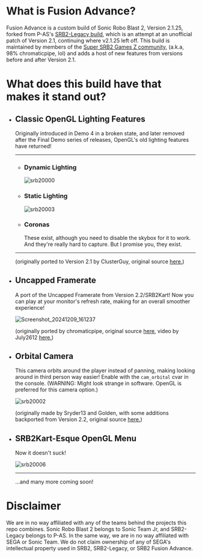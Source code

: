 # What is Fusion Advance?

Fusion Advance is a custom build of Sonic Robo Blast 2, Version 2.1.25, forked from P-AS's [SRB2-Legacy build](https://github.com/P-AS/srb2-legacy), which is an attempt at an unofficial patch of Version 2.1, continuing where v2.1.25 left off. 
This build is maintained by members of the [Super SRB2 Games Z community](https://supersrb2gamesz.github.io/), (a.k.a, 98% chromaticpipe, lol) and adds a host of new features from versions before and after Version 2.1.

# What does this build have that makes it stand out?

* ## Classic OpenGL Lighting Features

  Originally introduced in Demo 4 in a broken state, and later removed after the Final Demo series of releases, OpenGL's old lighting features have returned!
  
  ***
  
  * ### Dynamic Lighting
    ![srb20000](https://github.com/user-attachments/assets/5bd8f975-e6ac-4e98-8b19-5a08f096c8e6)

  * ### Static Lighting
    ![srb20003](https://github.com/user-attachments/assets/98b02730-702f-43e4-910b-26191cd1100a)

  * ### Coronas
    These exist, although you need to disable the skybox for it to work. And they're really hard to capture. But I promise you, they exist.
    
  ***

  (originally ported to Version 2.1 by ClusterGuy, original source [here.](https://github.com/UnkownGoku/SRB2-Coronas-Restored))
  
* ## Uncapped Framerate

  A port of the Uncapped Framerate from Version 2.2/SRB2Kart! Now you can play at your monitor's refresh rate, making for an overall smoother experience!
  
  ![Screenshot_20241209_161237](https://github.com/user-attachments/assets/e21bd580-f47b-4955-b2ac-e22c902f718e)

  (originally ported by chromaticpipe, original source [here](https://github.com/chromaticpipe/srb2-legacy-additions/tree/uncapped), video by July2612 [here.](https://youtu.be/XOEXgPFcpW0))
  
* ## Orbital Camera

  This camera orbits around the player instead of panning, making looking around in third person way easier! Enable with the `cam_orbital` cvar in the console. (WARNING: Might look strange in software. OpenGL is preferred for this camera option.)

  ![srb20002](https://github.com/user-attachments/assets/7175f318-cee0-421a-93b2-c92b2869783e)

  (originally made by Sryder13 and Golden, with some additions backported from Version 2.2, original source [here.](https://github.com/GoldenTails/SRB2-2.1/tree/orbital-camera))

* ## SRB2Kart-Esque OpenGL Menu
 
  Now it doesn't suck!

  ![srb20006](https://github.com/user-attachments/assets/5a265e8f-d368-4fab-abae-6ee8e490f2b6)

  ***

  ...and many more coming soon!

# Disclaimer

We are in no way affiliated with any of the teams behind the projects this repo combines. Sonic Robo Blast 2 belongs to Sonic Team Jr, and SRB2-Legacy belongs to P-AS. In the same way, we are in no way affiliated with SEGA or Sonic Team. We do not claim ownership of any of SEGA's intellectual property used in SRB2, SRB2-Legacy, or SRB2 Fusion Advance.

